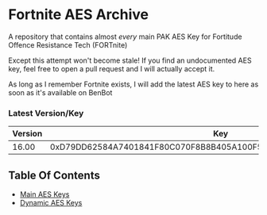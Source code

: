 # Fortnite AES Archive
A repository that contains almost *every* main PAK AES Key for Fortitude Offence Resistance Tech (FORTnite)

Except this attempt won't become stale!
If you find an undocumented AES key, feel free to open a pull request and I will actually accept it.

As long as I remember Fortnite exists, I will add the latest AES key to here as soon as it's available on BenBot

### Latest Version/Key
| Version | Key |
|---------|-----|
| 16.00   | 0xD79DD62584A7401841F80C070F8B8B405A100F51511E918ABF4EF2BB981BCA0A |

## Table Of Contents
- [Main AES Keys](https://github.com/dippyshere/fortnite-aes-archive/tree/master/archive/main.md)
- [Dynamic AES Keys](https://github.com/dippyshere/fortnite-aes-archive/tree/master/archive/dynamic)
